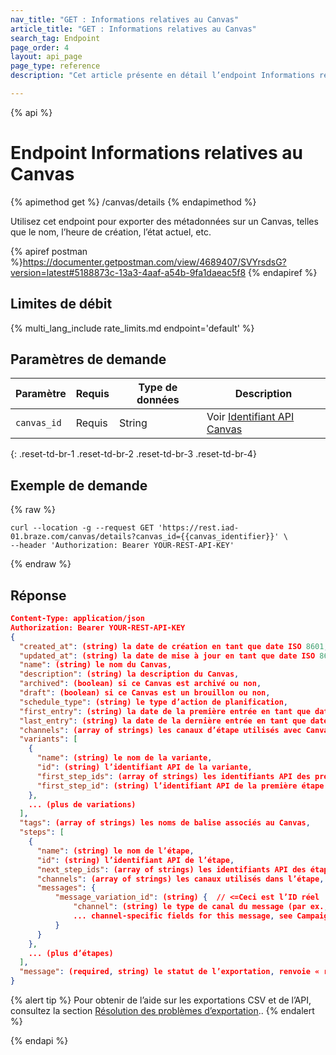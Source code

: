 ```yaml
---
nav_title: "GET : Informations relatives au Canvas"
article_title: "GET : Informations relatives au Canvas"
search_tag: Endpoint
page_order: 4
layout: api_page
page_type: reference
description: "Cet article présente en détail l’endpoint Informations relative au Canvas."

---
```

{% api %}
# Endpoint Informations relatives au Canvas
{% apimethod get %}
/canvas/details
{% endapimethod %}

Utilisez cet endpoint pour exporter des métadonnées sur un Canvas, telles que le nom, l’heure de création, l’état actuel, etc.

{% apiref postman %}https://documenter.getpostman.com/view/4689407/SVYrsdsG?version=latest#5188873c-13a3-4aaf-a54b-9fa1daeac5f8 {% endapiref %}

## Limites de débit

{% multi_lang_include rate_limits.md endpoint='default' %}

## Paramètres de demande

| Paramètre   | Requis | Type de données | Description            |
| ----------- | -------- | --------- | ---------------------- |
| `canvas_id` | Requis | String | Voir [Identifiant API Canvas]({{site.baseurl}}/api/identifier_types/) |
{: .reset-td-br-1 .reset-td-br-2 .reset-td-br-3  .reset-td-br-4}

## Exemple de demande
{% raw %}
```
curl --location -g --request GET 'https://rest.iad-01.braze.com/canvas/details?canvas_id={{canvas_identifier}}' \
--header 'Authorization: Bearer YOUR-REST-API-KEY'
```
{% endraw %}

## Réponse

```json
Content-Type: application/json
Authorization: Bearer YOUR-REST-API-KEY
{
  "created_at": (string) la date de création en tant que date ISO 8601,
  "updated_at": (string) la date de mise à jour en tant que date ISO 8601,
  "name": (string) le nom du Canvas,
  "description": (string) la description du Canvas,
  "archived": (boolean) si ce Canvas est archivé ou non,
  "draft": (boolean) si ce Canvas est un brouillon ou non,
  "schedule_type": (string) le type d’action de planification,
  "first_entry": (string) la date de la première entrée en tant que date ISO 8601,
  "last_entry": (string) la date de la dernière entrée en tant que date ISO 8601,
  "channels": (array of strings) les canaux d’étape utilisés avec Canvas,
  "variants": [
    {
      "name": (string) le nom de la variante,
      "id": (string) l’identifiant API de la variante,
      "first_step_ids": (array of strings) les identifiants API des premières étapes de la variante,
      "first_step_id": (string) l’identifiant API de la première étape de la variante (dépréciée en novembre 2017, comprise uniquement dans la variante pour une seule première étape)
    },
    ... (plus de variations)
  ],
  "tags": (array of strings) les noms de balise associés au Canvas,
  "steps": [
    {
      "name": (string) le nom de l’étape,
      "id": (string) l’identifiant API de l’étape,
      "next_step_ids": (array of strings) les identifiants API des étapes suivantes,
      "channels": (array of strings) les canaux utilisés dans l’étape,
      "messages": {
          "message_variation_id": (string) {  // <=Ceci est l’ID réel
              "channel": (string) le type de canal du message (par ex., « e-mail »),
              ... channel-specific fields for this message, see Campaign Details endpoint API Response for example message responses ...
          }
      }
    },
    ... (plus d’étapes)
  ],
  "message": (required, string) le statut de l’exportation, renvoie « réussite » lorsqu’elle s’achève sans erreur
}
```

{% alert tip %}
Pour obtenir de l’aide sur les exportations CSV et de l’API, consultez la section [Résolution des problèmes d’exportation]({{site.baseurl}}/user_guide/data_and_analytics/export_braze_data/export_troubleshooting/)..
{% endalert %}

{% endapi %}
